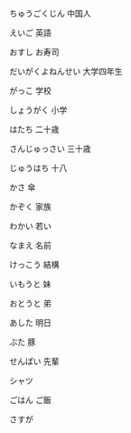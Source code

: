 ちゅうごくじん
中国人

えいご
英語

おすし
お寿司

だいがくよねんせい
大学四年生

がっこ
学校

しょうがく
小学

はたち
二十歳

さんじゅっさい
三十歳

じゅうはち
十八

かさ
傘

かぞく
家族

わかい
若い

なまえ
名前

けっこう
結構

いもうと
妹

おとうと
弟

あした
明日

ぶた
豚

せんぱい
先輩

シャツ

ごはん
ご飯

さすが










